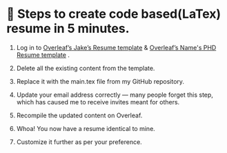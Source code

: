 # :rocket: **Steps to create code based(LaTex) resume in 5 minutes.**
1. Log in to [Overleaf’s Jake’s Resume template](https://www.overleaf.com/latex/templates/jakes-resume/syzfjbzwjncs) & [Overleaf’s Name's PHD Resume template](https://www.overleaf.com/latex/templates/scismics-recommended-cv-template-for-biotech-and-pharma-jobs/hbnkjrjnnpjz)
.
2. Delete all the existing content from the template.

3. Replace it with the main.tex file from my GitHub repository.

4. Update your email address correctly — many people forget this step, which has caused me to receive invites meant for others.

5. Recompile the updated content on Overleaf.

6. Whoa! You now have a resume identical to mine.

7. Customize it further as per your preference.